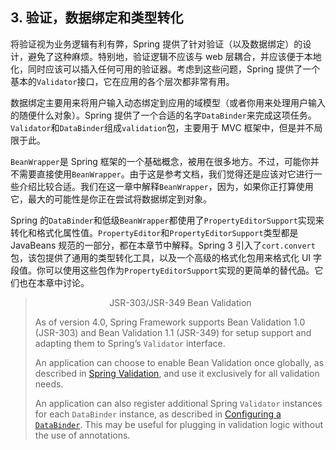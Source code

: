 ## 3. 验证，数据绑定和类型转化

将验证视为业务逻辑有利有弊，Spring 提供了针对验证（以及数据绑定）的设计，避免了这种麻烦。特别地，验证逻辑不应该与 web 层耦合，并应该便于本地化，同时应该可以插入任何可用的验证器。考虑到这些问题，Spring 提供了一个基本的`Validator`接口，它在应用的各个层次都非常有用。

数据绑定主要用来将用户输入动态绑定到应用的域模型（或者你用来处理用户输入的随便什么对象）。Spring 提供了一个合适的名字`DataBinder`来完成这项任务。`Validator`和`DataBinder`组成`validation`包，主要用于 MVC 框架中，但是并不局限于此。

`BeanWrapper`是 Spring 框架的一个基础概念，被用在很多地方。不过，可能你并不需要直接使用`BeanWrapper`。由于这是参考文档，我们觉得还是应该对它进行一些介绍比较合适。我们在这一章中解释`BeanWrapper`，因为，如果你正打算使用它，最大的可能性是你正在尝试将数据绑定到对象。

Spring 的`DataBinder`和低级`BeanWrapper`都使用了`PropertyEditorSupport`实现来转化和格式化属性值。`PropertyEditor`和`PropertyEditorSupport`类型都是 JavaBeans 规范的一部分，都在本章节中解释。Spring 3 引入了`cort.convert`包，该包提供了通用的类型转化工具，以及一个高级的格式化包用来格式化 UI 字段值。你可以使用这些包作为`PropertyEditorSupport`实现的更简单的替代品。它们也在本章中讨论。

> <center>JSR-303/JSR-349 Bean Validation</center>
>
> As of version 4.0, Spring Framework supports Bean Validation 1.0 (JSR-303) and Bean Validation 1.1 (JSR-349) for setup support and adapting them to Spring’s `Validator` interface.
>
> An application can choose to enable Bean Validation once globally, as described in [Spring Validation](https://docs.spring.io/spring/docs/5.1.8.RELEASE/spring-framework-reference/core.html#validation-beanvalidation), and use it exclusively for all validation needs.
>
> An application can also register additional Spring `Validator` instances for each `DataBinder` instance, as described in [Configuring a `DataBinder`](https://docs.spring.io/spring/docs/5.1.8.RELEASE/spring-framework-reference/core.html#validation-binder). This may be useful for plugging in validation logic without the use of annotations.